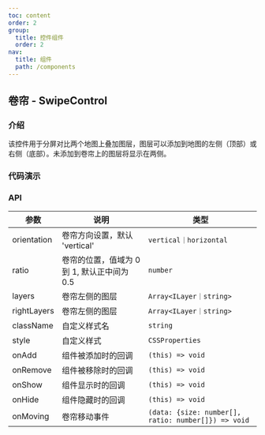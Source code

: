 ```yaml
---
toc: content
order: 2
group:
  title: 控件组件
  order: 2
nav:
  title: 组件
  path: /components
---
```


## 卷帘 - SwipeControl

### 介绍

该控件用于分屏对比两个地图上叠加图层，图层可以添加到地图的左侧（顶部）或右侧（底部）。未添加到卷帘上的图层将显示在两侧。

### 代码演示

<code src="./demos/default.tsx" defaultShowCode compact></code>

### API

| 参数 | 说明 | 类型 |
| --- | --- | --- |
| orientation | 卷帘方向设置，默认 'vertical' | `vertical｜horizontal` |
| ratio | 卷帘的位置，值域为 0 到 1, 默认正中间为 0.5 | `number` | 
| layers | 卷帘左侧的图层 | `Array<ILayer｜string>` |
| rightLayers | 卷帘左侧的图层 | `Array<ILayer｜string>` | 
| className | 自定义样式名 | `string` | 
| style | 自定义样式 | `CSSProperties` | 
| onAdd | 组件被添加时的回调 | `(this) => void` | 
| onRemove | 组件被移除时的回调 | `(this) => void` | 
| onShow | 组件显示时的回调 | `(this) => void` |
| onHide | 组件隐藏时的回调 | `(this) => void` |
| onMoving | 卷帘移动事件 | `(data: {size: number[], ratio: number[]}) => void` |

